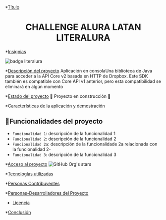 

*[Título](#Título-e-imagen-de-portada)


<h1 align="center"> CHALLENGE ALURA LATAN LITERALURA </h1>


*[Insignias](#insignias)


![badge literalura](https://github.com/yaguarete2024/portafolioPedro/assets/158856712/cec18ffb-df69-445c-b445-1ac0a9a213dc)


*[Descripción del proyecto](#descripción-del-proyecto)
Aplicación en consolaUna biblioteca de Java para acceder a la API Core v2 basada en HTTP de Dropbox. Este SDK también 
es compatible con Core API v1 anterior, pero esta compatibilidad se eliminará en algún momento

*[Estado del proyecto](#Estado-del-proyecto)
:construction: Proyecto en construcción :construction:

*[Características de la aplicación y demostración](#Características-de-la-aplicación-y-demostración)
## :hammer:Funcionalidades del proyecto

- `Funcionalidad 1`: descripción de la funcionalidad 1
- `Funcionalidad 2`: descripción de la funcionalidad 2
- `Funcionalidad 2a`: descripción de la funcionalidade 2a relacionada con la funcionalidad 2-
- `Funcionalidad 3`: descripción de la funcionalidad 3

*[Acceso al proyecto](#acceso-proyecto)
![GitHub Org's stars](https://img.shields.io/github/stars/camilafernanda?style=social)

*[Tecnologías utilizadas](#tecnologías-utilizadas)

*[Personas Contribuyentes](#personas-contribuyentes)

*[Personas-Desarrolladores del Proyecto](#personas-desarrolladores)

* [Licencia](#licencia)

*[Conclusión](#conclusión)
